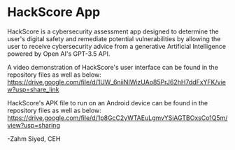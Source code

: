 # HackScore App

HackScore is a cybersecurity assessment app designed to determine the user's digital safety and remediate potential vulnerabilities by allowing the user to receive cybersecurity advice from a generative Artificial Intelligence powered by Open AI's GPT-3.5 API.

A video demonstration of HackScore's user interface can be found in the repository files as well as below:
https://drive.google.com/file/d/1UW_6niiNIWizUAo85PrJ62hH7ddFxYFK/view?usp=share_link

HackScore's APK file to run on an Android device can be found in the repository files as well as below:
https://drive.google.com/file/d/1p8GcC2yWTAEuLgmvYSiAGTBOxsCo1Q5m/view?usp=sharing

-Zahm Siyed, CEH

